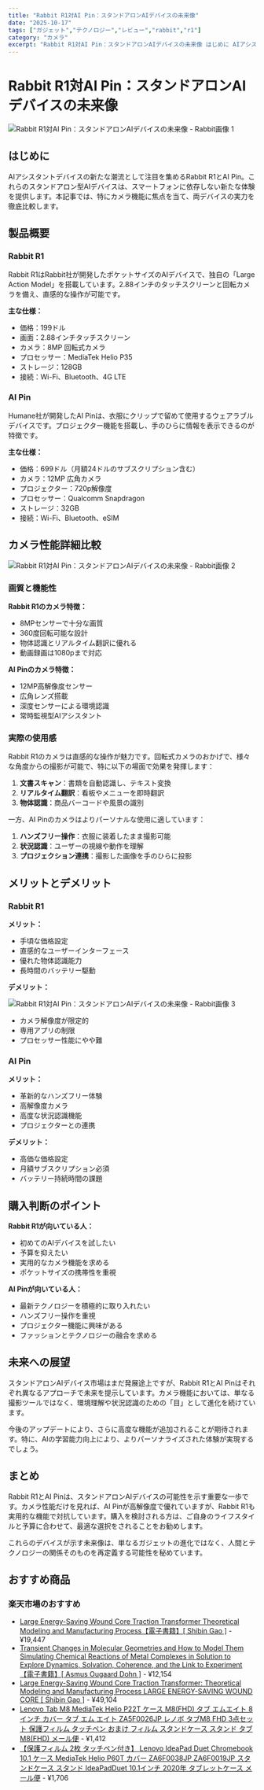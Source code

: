 ```yaml
---
title: "Rabbit R1対AI Pin：スタンドアロンAIデバイスの未来像"
date: "2025-10-17"
tags: ["ガジェット","テクノロジー","レビュー","rabbit","r1"]
category: "カメラ"
excerpt: "Rabbit R1対AI Pin：スタンドアロンAIデバイスの未来像 はじめに AIアシスタントデバイスの新たな潮流として注目を集めるRabbit R1とAI Pin。これらのスタンドアロン型AIデバイスは、スマートフォンに依存しない新たな体験を提供します。本記事では、特にカメラ機能に焦点を当て、両..."
---
```


# Rabbit R1対AI Pin：スタンドアロンAIデバイスの未来像

![Rabbit R1対AI Pin：スタンドアロンAIデバイスの未来像 - Rabbit画像 1](https://picsum.photos/id/280/800/600)



## はじめに



AIアシスタントデバイスの新たな潮流として注目を集めるRabbit R1とAI Pin。これらのスタンドアロン型AIデバイスは、スマートフォンに依存しない新たな体験を提供します。本記事では、特にカメラ機能に焦点を当て、両デバイスの実力を徹底比較します。

## 製品概要

### Rabbit R1


Rabbit R1はRabbit社が開発したポケットサイズのAIデバイスで、独自の「Large Action Model」を搭載しています。2.88インチのタッチスクリーンと回転カメラを備え、直感的な操作が可能です。

**主な仕様：**
- 価格：199ドル
- 画面：2.88インチタッチスクリーン
- カメラ：8MP 回転式カメラ
- プロセッサー：MediaTek Helio P35
- ストレージ：128GB
- 接続：Wi-Fi、Bluetooth、4G LTE

### AI Pin


Humane社が開発したAI Pinは、衣服にクリップで留めて使用するウェアラブルデバイスです。プロジェクター機能を搭載し、手のひらに情報を表示できるのが特徴です。

**主な仕様：**
- 価格：699ドル（月額24ドルのサブスクリプション含む）
- カメラ：12MP 広角カメラ
- プロジェクター：720p解像度
- プロセッサー：Qualcomm Snapdragon
- ストレージ：32GB
- 接続：Wi-Fi、Bluetooth、eSIM

## カメラ性能詳細比較



![Rabbit R1対AI Pin：スタンドアロンAIデバイスの未来像 - Rabbit画像 2](https://picsum.photos/id/290/800/600)


### 画質と機能性

**Rabbit R1のカメラ特徴：**
- 8MPセンサーで十分な画質
- 360度回転可能な設計
- 物体認識とリアルタイム翻訳に優れる
- 動画録画は1080pまで対応

**AI Pinのカメラ特徴：**
- 12MP高解像度センサー
- 広角レンズ搭載
- 深度センサーによる環境認識
- 常時監視型AIアシスタント

### 実際の使用感



Rabbit R1のカメラは直感的な操作が魅力です。回転式カメラのおかげで、様々な角度からの撮影が可能で、特に以下の場面で効果を発揮します：

1. **文書スキャン**：書類を自動認識し、テキスト変換
2. **リアルタイム翻訳**：看板やメニューを即時翻訳
3. **物体認識**：商品バーコードや風景の識別

一方、AI Pinのカメラはよりパーソナルな使用に適しています：

1. **ハンズフリー操作**：衣服に装着したまま撮影可能
2. **状況認識**：ユーザーの視線や動作を理解
3. **プロジェクション連携**：撮影した画像を手のひらに投影

## メリットとデメリット

### Rabbit R1

**メリット：**
- 手頃な価格設定
- 直感的なユーザーインターフェース
- 優れた物体認識能力
- 長時間のバッテリー駆動

**デメリット：**


![Rabbit R1対AI Pin：スタンドアロンAIデバイスの未来像 - Rabbit画像 3](https://picsum.photos/id/300/800/600)


- カメラ解像度が限定的
- 専用アプリの制限
- プロセッサー性能にやや難

### AI Pin

**メリット：**
- 革新的なハンズフリー体験
- 高解像度カメラ
- 高度な状況認識機能
- プロジェクターとの連携

**デメリット：**
- 高価な価格設定
- 月額サブスクリプション必須
- バッテリー持続時間の課題

## 購入判断のポイント



**Rabbit R1が向いている人：**
- 初めてのAIデバイスを試したい
- 予算を抑えたい
- 実用的なカメラ機能を求める
- ポケットサイズの携帯性を重視

**AI Pinが向いている人：**
- 最新テクノロジーを積極的に取り入れたい
- ハンズフリー操作を重視
- プロジェクター機能に興味がある
- ファッションとテクノロジーの融合を求める

## 未来への展望

スタンドアロンAIデバイス市場はまだ発展途上ですが、Rabbit R1とAI Pinはそれぞれ異なるアプローチで未来を提示しています。カメラ機能においては、単なる撮影ツールではなく、環境理解や状況認識のための「目」として進化を続けています。

今後のアップデートにより、さらに高度な機能が追加されることが期待されます。特に、AIの学習能力向上により、よりパーソナライズされた体験が実現するでしょう。

## まとめ

Rabbit R1とAI Pinは、スタンドアロンAIデバイスの可能性を示す重要な一歩です。カメラ性能だけを見れば、AI Pinが高解像度で優れていますが、Rabbit R1も実用的な機能で対抗しています。購入を検討される方は、ご自身のライフスタイルと予算に合わせて、最適な選択をされることをお勧めします。

これらのデバイスが示す未来像は、単なるガジェットの進化ではなく、人間とテクノロジーの関係そのものを再定義する可能性を秘めています。

<!-- アフィリエイト商品 -->
## おすすめ商品

### 楽天市場のおすすめ

- [Large Energy-Saving Wound Core Traction Transformer Theoretical Modeling and Manufacturing Process【電子書籍】[ Shibin Gao ]](https://item.rakuten.co.jp/rakutenkobo-ebooks/f1291a5963823c9fac131e115551ba4b/?rafcid=wsc_i_is_1096528941688097201&m=1f454fb8.34705d0b.1f454fb9.255992fd&pc=1f454fb8.34705d0b.1f454fb9.255992fd) - ¥19,447
- [Transient Changes in Molecular Geometries and How to Model Them Simulating Chemical Reactions of Metal Complexes in Solution to Explore Dynamics, Solvation, Coherence, and the Link to Experiment【電子書籍】[ Asmus Ougaard Dohn ]](https://item.rakuten.co.jp/rakutenkobo-ebooks/c3be5f9760da3ff997115742af45c995/?rafcid=wsc_i_is_1096528941688097201&m=1f454fb8.34705d0b.1f454fb9.255992fd&pc=1f454fb8.34705d0b.1f454fb9.255992fd) - ¥12,154
- [Large Energy-Saving Wound Core Traction Transformer: Theoretical Modeling and Manufacturing Process LARGE ENERGY-SAVING WOUND CORE [ Shibin Gao ]](https://item.rakuten.co.jp/book/18072775/?rafcid=wsc_i_is_1096528941688097201&m=1f454fb8.34705d0b.1f454fb9.255992fd&pc=1f454fb8.34705d0b.1f454fb9.255992fd) - ¥49,104
- [Lenovo Tab M8 MediaTek Helio P22T ケース M8(FHD) タブ エムエイト 8インチ カバー タブ エム エイト ZA5F0026JP レノボ タブM8 FHD 3点セット 保護フィルム タッチペン おまけ フィルム スタンドケース スタンド タブ M8(FHD) メール便](https://item.rakuten.co.jp/windyshop/h-tbcase-006-ln32-3set/?rafcid=wsc_i_is_1096528941688097201&m=1f454fb8.34705d0b.1f454fb9.255992fd&pc=1f454fb8.34705d0b.1f454fb9.255992fd) - ¥1,412
- [【保護フィルム 2枚 タッチペン付き】 Lenovo IdeaPad Duet Chromebook 10.1 ケース MediaTek Helio P60T カバー ZA6F0038JP ZA6F0019JP スタンドケース スタンド IdeaPadDuet 10.1インチ 2020年 タブレットケース メール便](https://item.rakuten.co.jp/windygirl/h-tbcase-027-ln35-2y1c/?rafcid=wsc_i_is_1096528941688097201&m=1f454fb8.34705d0b.1f454fb9.255992fd&pc=1f454fb8.34705d0b.1f454fb9.255992fd) - ¥1,706



